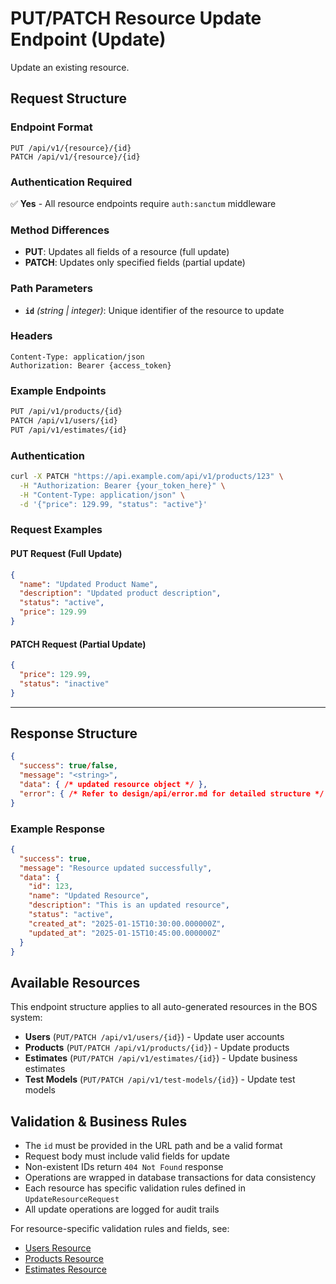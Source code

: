 # PUT/PATCH Resource Update Endpoint (Update)

Update an existing resource.

## Request Structure

### Endpoint Format
```
PUT /api/v1/{resource}/{id}
PATCH /api/v1/{resource}/{id}
```

### Authentication Required
✅ **Yes** - All resource endpoints require `auth:sanctum` middleware

### Method Differences
- **PUT**: Updates all fields of a resource (full update)
- **PATCH**: Updates only specified fields (partial update)

### Path Parameters
- **`id`** _(string | integer)_: Unique identifier of the resource to update

### Headers
```
Content-Type: application/json
Authorization: Bearer {access_token}
```

### Example Endpoints
```bash
PUT /api/v1/products/{id}
PATCH /api/v1/users/{id}
PUT /api/v1/estimates/{id}
```

### Authentication

```bash
curl -X PATCH "https://api.example.com/api/v1/products/123" \
  -H "Authorization: Bearer {your_token_here}" \
  -H "Content-Type: application/json" \
  -d '{"price": 129.99, "status": "active"}'
```

### Request Examples

#### PUT Request (Full Update)
```json
{
  "name": "Updated Product Name",
  "description": "Updated product description",
  "status": "active",
  "price": 129.99
}
```

#### PATCH Request (Partial Update)
```json
{
  "price": 129.99,
  "status": "inactive"
}
```

---

## Response Structure

```json
{
  "success": true/false,
  "message": "<string>",
  "data": { /* updated resource object */ },
  "error": { /* Refer to design/api/error.md for detailed structure */ }
}
```

### Example Response

```json
{
  "success": true,
  "message": "Resource updated successfully",
  "data": {
    "id": 123,
    "name": "Updated Resource",
    "description": "This is an updated resource",
    "status": "active",
    "created_at": "2025-01-15T10:30:00.000000Z",
    "updated_at": "2025-01-15T10:45:00.000000Z"
  }
}
```

## Available Resources

This endpoint structure applies to all auto-generated resources in the BOS system:

- **Users** (`PUT/PATCH /api/v1/users/{id}`) - Update user accounts
- **Products** (`PUT/PATCH /api/v1/products/{id}`) - Update products
- **Estimates** (`PUT/PATCH /api/v1/estimates/{id}`) - Update business estimates
- **Test Models** (`PUT/PATCH /api/v1/test-models/{id}`) - Update test models

## Validation & Business Rules

- The `id` must be provided in the URL path and be a valid format
- Request body must include valid fields for update
- Non-existent IDs return `404 Not Found` response
- Operations are wrapped in database transactions for data consistency
- Each resource has specific validation rules defined in `UpdateResourceRequest`
- All update operations are logged for audit trails

For resource-specific validation rules and fields, see:
- [Users Resource](resources/users.md)
- [Products Resource](resources/products.md)
- [Estimates Resource](resources/estimates.md)
